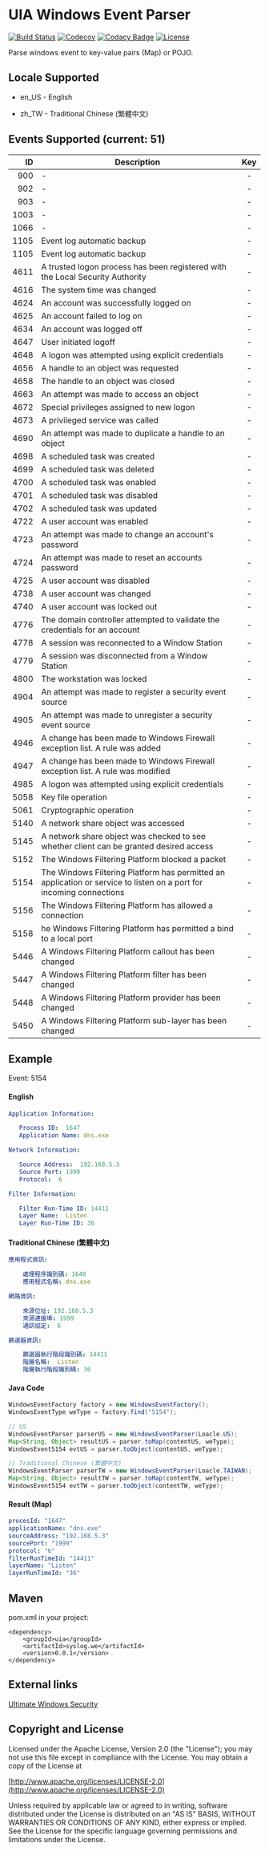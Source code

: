 UIA Windows Event Parser
================

[![Build Status](https://travis-ci.org/gazer2kanlin/uia.syslog.we4j.svg?branch=master)](https://travis-ci.org/gazer2kanlin/uia.syslog.we4j)
[![Codecov](https://img.shields.io/codecov/c/github/gazer2kanlin/uia.syslog.we4j.svg)](https://codecov.io/gh/gazer2kanlin/uia.syslog.we4j)
[![Codacy Badge](https://api.codacy.com/project/badge/Grade/c48a821f715549adafca7dd853fc71eb)](https://www.codacy.com/app/gazer2kanlin/uia-syslog-we4j?utm_source=github.com&amp;utm_medium=referral&amp;utm_content=gazer2kanlin/uia.syslog.we4j&amp;utm_campaign=Badge_Grade)
[![License](https://img.shields.io/github/license/gazer2kanlin/uia.syslog.we4j.svg)](LICENSE)

Parse windows event to key-value pairs (Map) or POJO.

## Locale Supported

* en_US - English

* zh_TW - Traditional Chinese (繁體中文)

## Events Supported (current: 51)

| ID | Description | Key |
|--:|--|:--:|
| 900 | - | - |
| 902 | - | - |
| 903 | - | - |
| 1003 | - | - |
| 1066 | - | - |
| 1105 | Event log automatic backup | - |
| 1105 | Event log automatic backup | - |
| 4611 | A trusted logon process has been registered with the Local Security Authority | - |
| 4616 | The system time was changed | - |
| 4624 | An account was successfully logged on | - |
| 4625 | An account failed to log on | - |
| 4634 | An account was logged off | - |
| 4647 | User initiated logoff | - |
| 4648 | A logon was attempted using explicit credentials | - |
| 4656 | A handle to an object was requested | - |
| 4658 | The handle to an object was closed | - |
| 4663 | An attempt was made to access an object | - |
| 4672 | Special privileges assigned to new logon | - |
| 4673 | A privileged service was called | - |
| 4690 | An attempt was made to duplicate a handle to an object | - |
| 4698 | A scheduled task was created | - |
| 4699 | A scheduled task was deleted | - |
| 4700 | A scheduled task was enabled | - |
| 4701 | A scheduled task was disabled | - |
| 4702 | A scheduled task was updated | - |
| 4722 | A user account was enabled | - |
| 4723 | An attempt was made to change an account's password | - |
| 4724 | An attempt was made to reset an accounts password | - |
| 4725 | A user account was disabled | - |
| 4738 | A user account was changed | - |
| 4740 | A user account was locked out | - |
| 4776 | The domain controller attempted to validate the credentials for an account | - |
| 4778 | A session was reconnected to a Window Station | - |
| 4779 | A session was disconnected from a Window Station | - |
| 4800 | The workstation was locked | - |
| 4904 | An attempt was made to register a security event source | - |
| 4905 | An attempt was made to unregister a security event source | - |
| 4946 | A change has been made to Windows Firewall exception list. A rule was added | - |
| 4947 | A change has been made to Windows Firewall exception list. A rule was modified | - |
| 4985 | A logon was attempted using explicit credentials | - |
| 5058 | Key file operation | - |
| 5061 | Cryptographic operation | - |
| 5140 | A network share object was accessed | - |
| 5145 | A network share object was checked to see whether client can be granted desired access | - |
| 5152 | The Windows Filtering Platform blocked a packet | - |
| 5154 | The Windows Filtering Platform has permitted an application or service to listen on a port for incoming connections | - |
| 5156 | The Windows Filtering Platform has allowed a connection | - |
| 5158 | he Windows Filtering Platform has permitted a bind to a local port | - |
| 5446 | A Windows Filtering Platform callout has been changed | - |
| 5447 | A Windows Filtering Platform filter has been changed | - |
| 5448 | A Windows Filtering Platform provider has been changed | - |
| 5450 | A Windows Filtering Platform sub-layer has been changed | - |

## Example

Event: 5154

#### English
``` yaml
Application Information:

   Process ID:  1647
   Application Name: dns.exe

Network Information:

   Source Address:  192.168.5.3
   Source Port: 1999
   Protocol:  6

Filter Information:

   Filter Run-Time ID: 14411
   Layer Name:  Listen
   Layer Run-Time ID: 36
```

#### Traditional Chinese (繁體中文)
``` yaml
應用程式資訊:

    處理程序識別碼: 1648
    應用程式名稱: dns.exe

網路資訊:

    來源位址: 192.168.5.3
    來源連接埠: 1999
    通訊協定:  6

篩選器資訊:

    篩選器執行階段識別碼: 14411
    階層名稱:  Listen
    階層執行階段識別碼: 36
```
#### Java Code

``` Java
WindowsEventFactory factory = new WindowsEventFactory();
WindowsEventType weType = factory.find("5154");

// US
WindowsEventParser parserUS = new WindowsEventParser(Loacle.US);
Map<String, Object> resultUS = parser.toMap(contentUS, weType);
WindowsEvent5154 evtUS = parser.toObject(contentUS, weType);

// Traditional Chinese (繁體中文)
WindowsEventParser parserTW = new WindowsEventParser(Loacle.TAIWAN);
Map<String, Object> resultTW = parser.toMap(contentTW, weType);
WindowsEvent5154 evtTW = parser.toObject(contentTW, weType);
```

#### Result (Map)
``` yaml
procesId: "1647"
applicationName: "dns.exe"
sourceAddress: "192.168.5.3"
sourcePort: "1999"
protocol: "6"
filterRunTimeId: "14411"
layerName: "Listen"
layerRunTimeId: "36"
```

## Maven
pom.xml in your project:
```
<dependency>
    <groupId>uia</groupId>
    <artifactId>syslog.we</artifactId>
    <version>0.0.1</version>
</dependency>
```

## External links
[Ultimate Windows Security](https://www.ultimatewindowssecurity.com/securitylog/encyclopedia/default.aspx)


## Copyright and License

Licensed under the Apache License, Version 2.0 (the "License");
you may not use this file except in compliance with the License.
You may obtain a copy of the License at

[http://www.apache.org/licenses/LICENSE-2.0](http://www.apache.org/licenses/LICENSE-2.0)

Unless required by applicable law or agreed to in writing, software
distributed under the License is distributed on an "AS IS" BASIS,
WITHOUT WARRANTIES OR CONDITIONS OF ANY KIND, either express or implied.
See the License for the specific language governing permissions and
limitations under the License.
